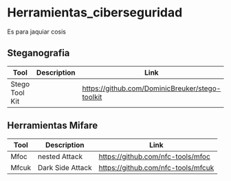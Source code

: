 # Herramientas_ciberseguridad
Es para jaquiar cosis

## Steganografia

|Tool                   |Description       |Link     |
|-----------------------|------------------|---------------|
| Stego Tool Kit        |                  | https://github.com/DominicBreuker/stego-toolkit |



## Herramientas Mifare

|Tool                   |Description       |Link     |
|-----------------------|------------------|---------------|
|   Mfoc    |   nested Attack       |   https://github.com/nfc-tools/mfoc   |
|   Mfcuk   |   Dark Side Attack    |   https://github.com/nfc-tools/mfcuk  |

